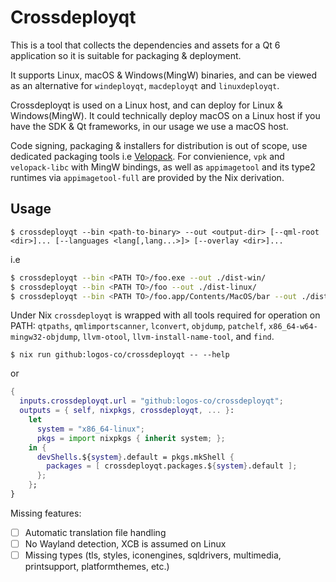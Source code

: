 # Crossdeployqt

This is a tool that collects the dependencies and assets for a Qt 6 application so it is suitable for packaging & deployment.

It supports Linux, macOS & Windows(MingW) binaries, and can be viewed as an alternative for `windeployqt`, `macdeployqt` and `linuxdeployqt`.

Crossdeployqt is used on a Linux host, and can deploy for Linux & Windows(MingW). It could technically deploy macOS on a Linux host if you have the SDK & Qt frameworks, in our usage we use a macOS host.

Code signing, packaging & installers for distribution is out of scope, use dedicated packaging tools i.e [Velopack](https://velopack.io). For convienience, `vpk` and `velopack-libc` with MingW bindings, as well as `appimagetool` and its type2 runtimes via `appimagetool-full` are provided by the Nix derivation.


## Usage 

`$ crossdeployqt --bin <path-to-binary> --out <output-dir> [--qml-root <dir>]... [--languages <lang[,lang...>]> [--overlay <dir>]...`

i.e

```bash
$ crossdeployqt --bin <PATH TO>/foo.exe --out ./dist-win/
$ crossdeployqt --bin <PATH TO>/foo --out ./dist-linux/
$ crossdeployqt --bin <PATH TO>/foo.app/Contents/MacOS/bar --out ./dist-macos/
```


Under Nix `crossdeployqt` is wrapped with all tools required for operation on PATH: `qtpaths`, `qmlimportscanner`, `lconvert`, `objdump`, `patchelf`, `x86_64-w64-mingw32-objdump`, `llvm-otool`, `llvm-install-name-tool`, and `find`.

`$ nix run github:logos-co/crossdeployqt -- --help` 

or 

```nix
{
  inputs.crossdeployqt.url = "github:logos-co/crossdeployqt";
  outputs = { self, nixpkgs, crossdeployqt, ... }:
    let
      system = "x86_64-linux";
      pkgs = import nixpkgs { inherit system; };
    in {
      devShells.${system}.default = pkgs.mkShell {
        packages = [ crossdeployqt.packages.${system}.default ];
      };
    };
}
```

Missing features:
- [ ] Automatic translation file handling
- [ ] No Wayland detection, XCB is assumed on Linux
- [ ] Missing types (tls, styles, iconengines, sqldrivers, multimedia, printsupport, platformthemes, etc.)
